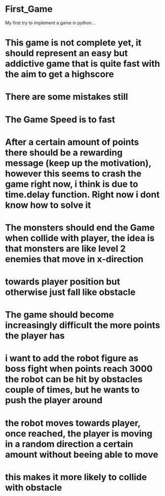# First_Game
My first try to implement a game in python...
# This game is not complete yet, it should represent an easy but addictive game that is quite fast with the aim to get a highscore
# There are some mistakes still
# The Game Speed is to fast
# After a certain amount of points there should be a rewarding message (keep up the motivation), however this seems to crash the game right now, i think is due to time.delay function. Right now i dont know how to solve it
# The monsters should end the Game when collide with player, the idea is that monsters are like level 2 enemies that move in x-direction 
# towards player position but otherwise just fall like obstacle
# The game should become increasingly difficult the more points the player has
# i want to add the robot figure as boss fight when points reach 3000 the robot can be hit by obstacles couple of times, but he wants to push the player around
# the robot moves towards player, once reached, the player is moving in a random direction a certain amount without beeing able to move 
# this makes it more likely to collide with obstacle
